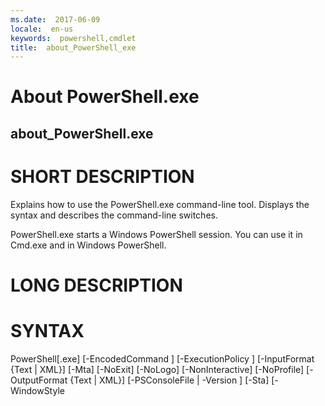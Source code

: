 ```yaml
---
ms.date:  2017-06-09
locale:  en-us
keywords:  powershell,cmdlet
title:  about_PowerShell_exe
---
```


# About PowerShell.exe
## about_PowerShell.exe


# SHORT DESCRIPTION

Explains how to use the PowerShell.exe command-line tool. Displays
the syntax and describes the command-line switches.

PowerShell.exe starts a Windows PowerShell session. You can use it
in Cmd.exe and in Windows PowerShell.

# LONG DESCRIPTION

# SYNTAX

PowerShell[.exe]
[-EncodedCommand <Base64EncodedCommand>]
[-ExecutionPolicy <ExecutionPolicy>]
[-InputFormat {Text | XML}]
[-Mta]
[-NoExit]
[-NoLogo]
[-NonInteractive]
[-NoProfile]
[-OutputFormat {Text | XML}]
[-PSConsoleFile <FilePath> | -Version <Windows PowerShell version>]
[-Sta]
[-WindowStyle <style>]
[-File <FilePath> [<Args>]]
[-Command { - | <script-block> [-args <arg-array>]
| <string> [<CommandParameters>] } ]
PowerShell[.exe] -Help | -? | /?

# PARAMETERS


-EncodedCommand <Base64EncodedCommand>
Accepts a base-64-encoded string version of a command.
Use this parameter to submit commands to Windows PowerShell
that require complex quotation marks or curly braces.

-ExecutionPolicy <ExecutionPolicy>
Sets the default execution policy for the current session
and saves it in the $env:PSExecutionPolicyPreference environment
variable. This parameter does not change the Windows PowerShell
execution policy that is set in the registry. For information
about Windows PowerShell execution policies, including a list
of valid values, see about_Execution_Policies
(http://go.microsoft.com/fwlink/?LinkID=135170).

-File <FilePath> [<Parameters>]
Runs the specified script in the local scope ("dot-sourced"),
so that the functions and variables that the script creates
are available in the current session. Enter the script file
path and any parameters. File must be the last parameter in
the command, because all characters typed after the File
parameter name are interpreted as the script file path followed
by the script parameters.

You can include the parameters of a script, and parameter
values, in the value of the File parameter. For example:
-File .\Get-Script.ps1 -Domain Central

Typically, the switch parameters of a script are either
included or omitted. For example, the following command
uses the All parameter of the Get-Script.ps1 script file:
-File .\Get-Script.ps1 -All

In rare cases, you might need to provide a Boolean value
for a switch parameter. To provide a Boolean value for a
switch parameter in the value of the File parameter,
enclose the parameter name and value in curly braces,
such as the following:
-File .\Get-Script.ps1 {-All:$False}.

-InputFormat {Text | XML}
Describes the format of data sent to Windows PowerShell. Valid
values are "Text" (text strings) or "XML" (serialized CLIXML format).

-Mta
Starts Windows PowerShell using a multi-threaded apartment. This
parameter is introduced in Windows PowerShell 3.0. In Windows
PowerShell 2.0, multi-threaded apartment (MTA) is the default.
In Windows PowerShell 3.0, single-threaded apartment (STA) is
the default.

-NoExit
Does not exit after running startup commands.

-NoLogo
Hides the copyright banner at startup.

-NonInteractive
Does not present an interactive prompt to the user.

-NoProfile
Does not load the Windows PowerShell profile.

-OutputFormat {Text | XML}
Determines how output from Windows PowerShell is formatted.
Valid values are "Text" (text strings) or "XML" (serialized
CLIXML format).

-PSConsoleFile <FilePath>
Loads the specified Windows PowerShell console file. Enter
the path and name of the console file. To create a console file,
use the Export-Console cmdlet in Windows PowerShell.

-Sta
Starts Windows PowerShell using a single-threaded apartment. In
Windows PowerShell 2.0, multi-threaded apartment (MTA) is the default.
In Windows PowerShell 3.0, single-threaded apartment (STA) is the
default.

-Version <Windows PowerShell Version>
Starts the specified version of Windows PowerShell. Valid values
are 2.0 and 3.0. The version that you specify must be installed
on the system. If Windows PowerShell 3.0 is installed on the
computer, "3.0" is the default version. Otherwise, "2.0" is the
default version. For more information, see "Installing Windows
PowerShell" in the Windows PowerShell Getting Started Guide.

-WindowStyle <Window style>
Sets the window style for the session. Valid values are Normal,
Minimized, Maximized and Hidden.

-Command
Executes the specified commands (and any parameters) as though
they were typed at the Windows PowerShell command prompt, and
then exits, unless the NoExit parameter is specified.

The value of Command can be "-", a string. or a script block. If
the value of Command is "-", the command text is read from standard
input.

Script blocks must be enclosed in braces ({}). You can specify a
script block only when running PowerShell.exe in Windows PowerShell.
The results of the script are returned to the parent shell as
deserialized XML objects, not live objects.

If the value of Command is a string, Command must be the last
parameter in the command , because any characters typed after
the command are interpreted as the command arguments.

To write a string that runs a Windows PowerShell command, use the
format:
"& {<command>}"
where the quotation marks indicate a string and the invoke operator
(&) causes the command to be executed.

-Help, -?, /?
Displays help for PowerShell.exe. If you are typing a PowerShell.exe
command in Windows PowerShell, prepend the command parameters with a
hyphen (-), not a forward slash (/). You can use either a hyphen or
forward slash in Cmd.exe.

# REMARKS:

Troubleshooting note: In Windows PowerShell 2.0, starting some programs
from the Windows PowerShell console fails with a LastExitCode of 0xc0000142.

# EXAMPLES

PowerShell -PSConsoleFile sqlsnapin.psc1

PowerShell -Version 2.0 -NoLogo -InputFormat text -OutputFormat XML

PowerShell -Command {Get-EventLog -LogName security}

PowerShell -Command "& {Get-EventLog -LogName security}"


